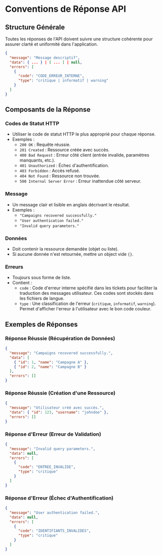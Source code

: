 # Conventions de Réponse API

## Structure Générale
Toutes les réponses de l'API doivent suivre une structure cohérente pour assurer clarté et uniformité dans l'application.

```json
{
  "message": "Message descriptif",
  "data": { ... } | [ ... ] | null,
  "errors": [
    {
      "code": "CODE_ERREUR_INTERNE",
      "type": "critique | informatif | warning"
    }
  ]
}
```

## Composants de la Réponse

### Codes de Statut HTTP
- Utiliser le code de statut HTTP le plus approprié pour chaque réponse.
- Exemples :
  - `200 OK` : Requête réussie.
  - `201 Created` : Ressource créée avec succès.
  - `400 Bad Request` : Erreur côté client (entrée invalide, paramètres manquants, etc.).
  - `401 Unauthorized` : Échec d'authentification.
  - `403 Forbidden` : Accès refusé.
  - `404 Not Found` : Ressource non trouvée.
  - `500 Internal Server Error` : Erreur inattendue côté serveur.

### Message
- Un message clair et lisible en anglais décrivant le résultat.
- Exemples :
  - `"Campaigns recovered successfully."`
  - `"User authentication failed."`
  - `"Invalid query parameters."`

### Données
- Doit contenir la ressource demandée (objet ou liste).
- Si aucune donnée n'est retournée, mettre un object vide `{}`.

### Erreurs
- Toujours sous forme de liste.
- Contient :
  - `code` : Code d'erreur interne spécifié dans les tickets pour faciliter la traduction des messages utilisateur. Ces codes sont stockés dans les fichiers de langue.
  - `type` : Une classification de l'erreur (`critique`, `informatif`, `warning`). Permet d'afficher l'erreur à l'utilisateur avec le bon code couleur.

## Exemples de Réponses

### Réponse Réussie (Récupération de Données)
```json
{
  "message": "Campaigns recovered successfully.",
  "data": [
    { "id": 1, "name": "Campagne A" },
    { "id": 2, "name": "Campagne B" }
  ],
  "errors": []
}
```

### Réponse Réussie (Création d'une Ressource)
```json
{
  "message": "Utilisateur créé avec succès.",
  "data": { "id": 123, "username": "johndoe" },
  "errors": []
}
```

### Réponse d'Erreur (Erreur de Validation)
```json
{
  "message": "Invalid query parameters.",
  "data": null,
  "errors": [
    {
      "code": "ENTREE_INVALIDE",
      "type": "critique"
    }
  ]
}
```

### Réponse d'Erreur (Échec d'Authentification)
```json
{
  "message": "User authentication failed.",
  "data": null,
  "errors": [
    {
      "code": "IDENTIFIANTS_INVALIDES",
      "type": "critique"
    }
  ]
}
```
